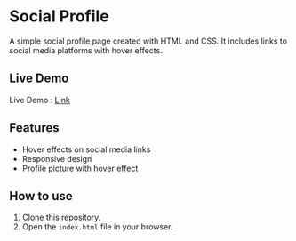 # Social Profile

A simple social profile page created with HTML and CSS. It includes links to social media platforms with hover effects.

## Live Demo

Live Demo : [Link](https://willowy-syrniki-c4b100.netlify.app)

## Features

- Hover effects on social media links
- Responsive design
- Profile picture with hover effect

## How to use

1. Clone this repository.
2. Open the `index.html` file in your browser.

